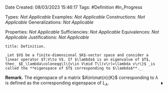 <div class="topSpace"></div>

Date Created: 08/03/2023 15:46:17
Tags: #Definition #In_Progress

Types: _Not Applicable_
Examples: _Not Applicable_
Constructions: _Not Applicable_
Generalizations: _Not Applicable_

Properties: _Not Applicable_
Sufficiencies: _Not Applicable_
Equivalences: _Not Applicable_
Justifications: _Not Applicable_

``` ad-Definition
title: Definition.

_Let $V$ be a finite-dimensional $K$-vector space and consider a linear operator $T:V\to V$. If $\lambda$ is an eigenvalue of $T$, then_ $E_\lambda\coloneqq\l\{v\in V\mid T\l(v\r)=\lambda v\r\}$ _is called the **eigenspace of $T$ corresponding to $\lambda$**._

```

**Remark.** The eigenspace of a matrix $A\in\mat{n}{K}$ corresponding to $\lambda$ is defined as the corresponding eigenspace of $L_A$.<span style="float:right;">$\blacklozenge$</span>
